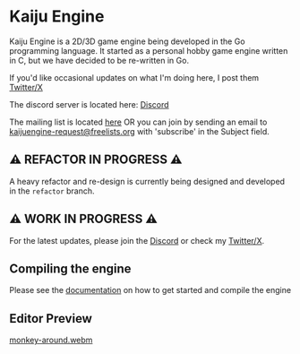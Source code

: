 # Kaiju Engine
Kaiju Engine is a 2D/3D game engine being developed in the Go programming language. It started as a personal hobby game engine written in C, but we have decided to be re-written in Go.

If you'd like occasional updates on what I'm doing here, I post them [Twitter/X](https://twitter.com/ShieldCrush)

The discord server is located here: [Discord](https://discord.gg/HYj7Dh7ke3)

The mailing list is located [here](https://www.freelists.org/list/kaijuengine) OR you can join by sending an email to [kaijuengine-request@freelists.org](mailto:kaijuengine-request@freelists.org) with 'subscribe' in the Subject field.

## ⚠️ REFACTOR IN PROGRESS ⚠️
A heavy refactor and re-design is currently being designed and developed in the `refactor` branch.

## ⚠️ WORK IN PROGRESS ⚠️
For the latest updates, please join the [Discord](https://discord.gg/HYj7Dh7ke3) or check my [Twitter/X](https://twitter.com/ShieldCrush).

## Compiling the engine
Please see the [documentation](https://kaijuengine.org/engine_developers/build_from_source/) on how to get started and compile the engine

## Editor Preview
[monkey-around.webm](https://github.com/user-attachments/assets/fb4ff322-0c5b-49bb-afe8-b2659689618a)
